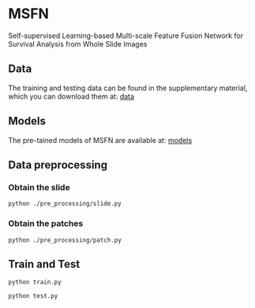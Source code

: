 # MSFN

Self-supervised Learning-based Multi-scale Feature Fusion Network for Survival Analysis from Whole Slide Images

## Data
The training and testing data can be found in the supplementary material, which you can download them at: [data](https://portal.gdc.cancer.gov/)

## Models
The pre-tained models of MSFN are available at: [models](https://drive.google.com/drive/folders/1O1htcCJMfE5UXwI4w_9WjMqzeDrrpgba?usp=sharing)

## Data preprocessing
### Obtain the slide
```
python ./pre_processing/slide.py
```
### Obtain the patches
```
python ./pre_processing/patch.py
```

## Train and Test
```
python train.py
```
```
python test.py
```
